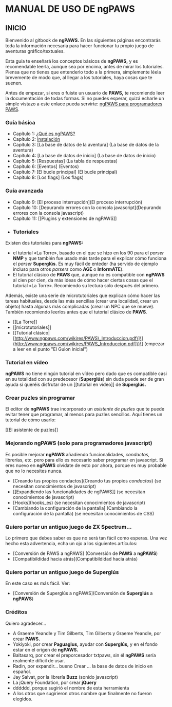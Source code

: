 # MANUAL DE USO DE ngPAWS

## INICIO

Bienvenido al gitbook de **ngPAWS.** En las siguientes páginas encontrarás toda la información necesaria para hacer funcionar tu propio juego de aventuras gráfico/textuales.

Esta guía te enseñará los conceptos básicos de **ngPAWS,** y es recomendable leerla, aunque sea por encima, antes de mirar los tutoriales. Piensa que no tienes que entenderlo todo a la primera, simplemente léela brevemente de modo que, al llegar a los tutoriales, haya cosas que te suenen.

Antes de empezar, si eres o fuiste un usuario de **PAWS,** te recomiendo leer la documentación de todas formas. Si no puedes esperar, quizá echarle un simple vistazo a este enlace pueda servirte: [ngPAWS para programadores PAWS](#mejorando-ngpaws-solo-para-programadores-javascript).

### Guía básica

* Capítulo 1: [¿Qué es ngPAWS?](Introducción)
* Capítulo 2: [Instalación](/Instalación.md)
* Capítulo 3: \[La base de datos de la aventura\] \(La base de datos de la aventura\)
* Capítulo 4: \[La base de datos de inicio\] \(La base de datos de inicio\)
* Capítulo 5: \[Respuestas\] \(La tabla de respuestas\)
* Capítulo 6: \[Eventos\] \(Eventos\)
* Capítulo 7: \[El bucle principal\] \(El bucle principal\)
* Capítulo 8: \[Los flags\] \(Los flags\)

### Guía avanzada

* Capítulo 9: \[El proceso interrupción\]\(El proceso interrupción\)
* Capítulo 10: \[Depurando errores con la consola javascript\]\(Depurando errores con la consola javascript\)
* Capítulo 11: \[\[Plugins y extensiones de ngPAWS\]\]
* ### Tutoriales

Existen dos tutoriales para **ngPAWS:**

* el tutorial «La Torre», basado en el que se hizo en los 90 para el _parser_ **NMP** y que también fue usado más tarde para el explicar cómo funciona el _parser_ **Superglús.** Es muy fácil de enteder \(ha servido de ejemplo incluso para otros _parsers_ como **AGE** o **InformATE**\).
* El tutorial clásico de **PAWS** que, aunque no es compatible con **ngPAWS** al cien por cien, da más ideas de cómo hacer ciertas cosas que el tutorial «La Torre». Recomiendo su lectura solo después del primero.

Además, existe una serie de microtutoriales que explican cómo hacer las tareas habituales, desde las más sencillas \(crear una localidad, crear un objeto\) hasta algunas más complicadas \(crear un NPC que se mueve\). También recomiendo leerlos antes que el tutorial clásico de **PAWS**.

* \[\[La Torre\]\]
* \[\[microtutoriales\]\]
* \[\[Tutorial clásico\|[http://www.ngpaws.com/wikires/PAWS\_Introduccion.pdf\]\](http://www.ngpaws.com/wikires/PAWS_Introduccion.pdf]\)\] \(empezar a leer en el punto "El Guion inicial"\)

### Tutorial en vídeo

**ngPAWS** no tiene ningún tutorial en vídeo pero dado que es compatible casi en su totalidad con su predecesor \(**Superglús**\) sin duda puede ser de gran ayuda si queréis disfrutar de un \[\[tutorial en vídeo\]\] de **Superglús.**

### Crear puzles sin programar

El editor de **ngPAWS** trae incorporado un _asistente de puzles_ que te puede evitar tener que programar, al menos para puzles sencillos. Aquí tienes un tutorial de cómo usarlo:

\[\[El asistente de puzles\]\]

### Mejorando **ngPAWS** \(solo para programadores javascript\)

Es posible mejorar **ngPAWS** añadiendo funcionalidades, _condactos,_ librerías, etc. pero para ello es necesario saber programar en javascript. Si eres nuevo en **ngPAWS** olvídate de esto por ahora, porque es muy probable que no lo necesites nunca.

* \[Creando tus propios condactos\]\(Creando tus propios _condactos_\) \(se necesitan conocimientos de javascript\)
* \[\[Expandiendo las funcionalidades de ngPAWS\]\] \(se necesitan conocimientos de javascript\)
* \[Hooks\]\(hooks\_es\) \(se necesitan conocimientos de javascript\)
* \[Cambiando la configuración de la pantalla\] \(Cambiando la configuración de la pantalla\) \(se necesitan conocimientos de CSS\)

### Quiero portar un antiguo juego de ZX Spectrum...

Lo primero que debes saber es que no será tan fácil como esperas. Una vez hecho esta advertencia, echa un ojo a los siguientes artículos:

* \[Conversión de PAWS a ngPAWS\] \(Conversión de **PAWS** a **ngPAWS**\)
* \[Compatibildidad hacia atrás\]\(Compatibildidad hacia atrás\)

### Quiero portar un antiguo juego de Superglús

En este caso es más fácil. Ver:

* \[Conversión de Superglús a ngPAWS\]\(Conversión de **Superglús** a **ngPAWS**\)

### Créditos

Quiero agradecer...

* A Graeme Yeandle y Tim Gilberts, Tim Gilberts y Graeme Yeandle, por crear **PAWS.**
* Yokiyoki, por crear **Paguaglus,** ayudar con **Superglús,** y en el fondo estar en el origen de **ngPAWS.**
* Baltasarq, por crear el preporcesador txtpaws, sin él **ngPAWS** sería realmente difícil de usar.
* Radin, por expandir... bueno Crear ... la base de datos de inicio en español.
* Jay Salvat, por la librería **Buzz** \(sonido javascript\)
* La jQuery Foundation, por crear **jQuery**
* dddddd, porque sugirió el nombre de esta herramienta
* A los otros que sugirieron otros nombre que finalmente no fueron elegidos.



